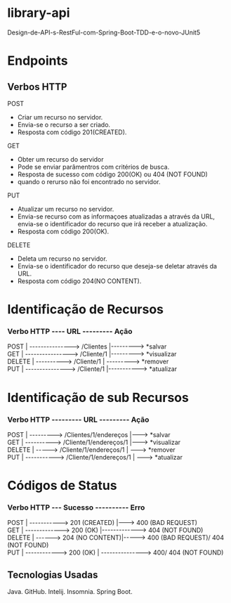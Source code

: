 # library-api
Design-de-API-s-RestFul-com-Spring-Boot-TDD-e-o-novo-JUnit5

# Endpoints
## Verbos HTTP

POST
- Criar um recurso no servidor.
- Envia-se o recurso a ser criado.
- Resposta com código 201(CREATED).

GET
- Obter um recurso do servidor
- Pode se enviar parâmentros com critérios de busca.
- Resposta de sucesso com código 200(OK) ou 404 (NOT FOUND)
- quando o rerurso não foi encontrado no servidor.

PUT
- Atualizar um recurso no servidor.
- Envia-se recurso com as informaçoes atualizadas a através
  da URL, envia-se o identificador do recurso que irá receber a atualização.
- Resposta com código 200(OK).

DELETE
- Deleta um recurso no servidor.
- Envia-se o identificador do recurso que deseja-se
  deletar através da URL.
- Resposta com código 204(NO CONTENT).

# Identificação de Recursos

### Verbo HTTP ---- URL --------- Ação

POST   |  --------------->    /Clientes  |--------->   *salvar            
GET    |  ---------------->   /Cliente/1   |--------->  *visualizar                
DELETE |  ---------->    /Cliente/1   | --------->  *remover           
PUT    |  --------------->    /Cliente/1  |----------->  *atualizar

# Identificação de sub Recursos

### Verbo HTTP --------- URL --------- Ação

POST   |  --------->    /Clientes/1/endereços  |--->   *salvar            
GET    |  ---------->   /Cliente/1/endereços/1   |--->  *visualizar                
DELETE |  ----->    /Cliente/1/endereços/1    | --->  *remover           
PUT    |  ----------->  /Cliente/1/endereços/1   | --->  *atualizar

# Códigos de Status

### Verbo HTTP  --- Sucesso ---------- Erro

POST   |  ----------->    201 (CREATED)  |---> 400 (BAD REQUEST)           
GET    |  ------------->   200 (OK)   |-------------> 404 (NOT FOUND)                
DELETE |  ------>  204 (NO CONTENT)|-----> 400 (BAD REQUEST)/ 404 (NOT FOUND)          
PUT    |  ------------>   200 (OK) | --------------->  400/ 404 (NOT FOUND)

## Tecnologias Usadas

Java.
GitHub.
Intelij.
Insomnia.
Spring Boot.
